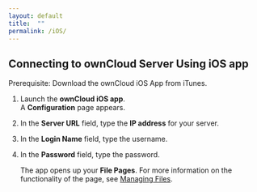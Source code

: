 ```yaml
---
layout: default
title:  ""
permalink: /iOS/
---
```


## Connecting to ownCloud Server Using iOS app

Prerequisite:
Download the ownCloud iOS App from iTunes.

1. Launch the **ownCloud iOS app**.  
   A **Configuration** page appears.

2. In the **Server URL** field, type the **IP address** for your server.

3. In the **Login Name** field, type the username. 

4. In the **Password** field, type the password.

   The app opens up your **File Pages**. For more information on the functionality of the page, see [Managing Files](https://doc.owncloud.com/ios/#managing-your-files).
   
   
